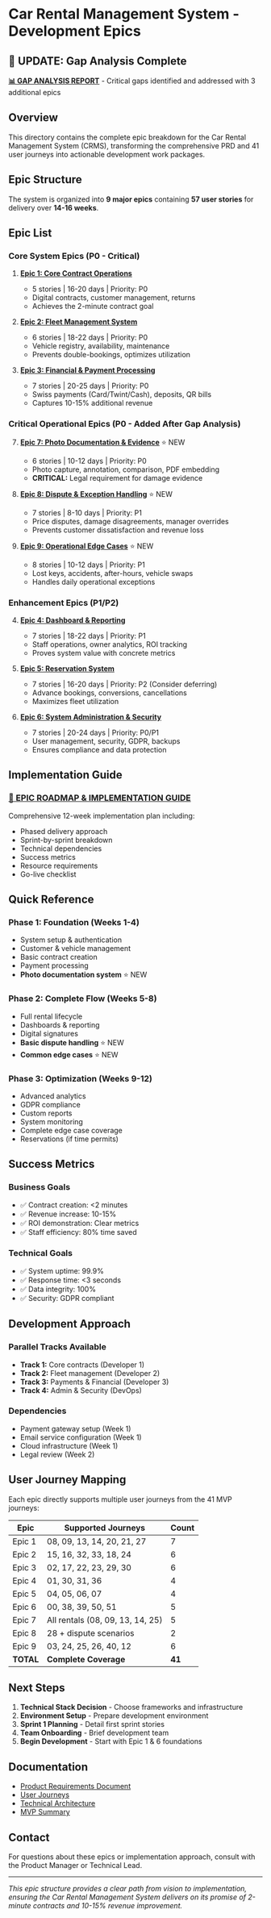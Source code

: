# Car Rental Management System - Development Epics

## 🚨 UPDATE: Gap Analysis Complete

**[📊 GAP ANALYSIS REPORT](./GAP-ANALYSIS-REPORT.md)** - Critical gaps identified and addressed with 3 additional epics

## Overview

This directory contains the complete epic breakdown for the Car Rental Management System (CRMS), transforming the comprehensive PRD and 41 user journeys into actionable development work packages.

## Epic Structure

The system is organized into **9 major epics** containing **57 user stories** for delivery over **14-16 weeks**.

## Epic List

### Core System Epics (P0 - Critical)

1. **[Epic 1: Core Contract Operations](./epic-01-core-contract-operations.md)**
   - 5 stories | 16-20 days | Priority: P0
   - Digital contracts, customer management, returns
   - Achieves the 2-minute contract goal

2. **[Epic 2: Fleet Management System](./epic-02-fleet-management.md)**
   - 6 stories | 18-22 days | Priority: P0
   - Vehicle registry, availability, maintenance
   - Prevents double-bookings, optimizes utilization

3. **[Epic 3: Financial & Payment Processing](./epic-03-financial-payment-processing.md)**
   - 7 stories | 20-25 days | Priority: P0
   - Swiss payments (Card/Twint/Cash), deposits, QR bills
   - Captures 10-15% additional revenue

### Critical Operational Epics (P0 - Added After Gap Analysis)

7. **[Epic 7: Photo Documentation & Evidence](./epic-07-photo-documentation.md)** ⭐ NEW
   - 6 stories | 10-12 days | Priority: P0
   - Photo capture, annotation, comparison, PDF embedding
   - **CRITICAL:** Legal requirement for damage evidence

8. **[Epic 8: Dispute & Exception Handling](./epic-08-dispute-exception-handling.md)** ⭐ NEW
   - 7 stories | 8-10 days | Priority: P1
   - Price disputes, damage disagreements, manager overrides
   - Prevents customer dissatisfaction and revenue loss

9. **[Epic 9: Operational Edge Cases](./epic-09-operational-edge-cases.md)** ⭐ NEW
   - 8 stories | 10-12 days | Priority: P1
   - Lost keys, accidents, after-hours, vehicle swaps
   - Handles daily operational exceptions

### Enhancement Epics (P1/P2)

4. **[Epic 4: Dashboard & Reporting](./epic-04-dashboard-reporting.md)**
   - 7 stories | 18-22 days | Priority: P1
   - Staff operations, owner analytics, ROI tracking
   - Proves system value with concrete metrics

5. **[Epic 5: Reservation System](./epic-05-reservation-system.md)**
   - 7 stories | 16-20 days | Priority: P2 (Consider deferring)
   - Advance bookings, conversions, cancellations
   - Maximizes fleet utilization

6. **[Epic 6: System Administration & Security](./epic-06-system-administration-security.md)**
   - 7 stories | 20-24 days | Priority: P0/P1
   - User management, security, GDPR, backups
   - Ensures compliance and data protection

## Implementation Guide

### **[📍 EPIC ROADMAP & IMPLEMENTATION GUIDE](./EPIC-ROADMAP.md)**

Comprehensive 12-week implementation plan including:
- Phased delivery approach
- Sprint-by-sprint breakdown
- Technical dependencies
- Success metrics
- Resource requirements
- Go-live checklist

## Quick Reference

### Phase 1: Foundation (Weeks 1-4)
- System setup & authentication
- Customer & vehicle management
- Basic contract creation
- Payment processing
- **Photo documentation system** ⭐ NEW

### Phase 2: Complete Flow (Weeks 5-8)
- Full rental lifecycle
- Dashboards & reporting
- Digital signatures
- **Basic dispute handling** ⭐ NEW
- **Common edge cases** ⭐ NEW

### Phase 3: Optimization (Weeks 9-12)
- Advanced analytics
- GDPR compliance
- Custom reports
- System monitoring
- Complete edge case coverage
- Reservations (if time permits)

## Success Metrics

### Business Goals
- ✅ Contract creation: <2 minutes
- ✅ Revenue increase: 10-15%
- ✅ ROI demonstration: Clear metrics
- ✅ Staff efficiency: 80% time saved

### Technical Goals
- ✅ System uptime: 99.9%
- ✅ Response time: <3 seconds
- ✅ Data integrity: 100%
- ✅ Security: GDPR compliant

## Development Approach

### Parallel Tracks Available
- **Track 1:** Core contracts (Developer 1)
- **Track 2:** Fleet management (Developer 2)
- **Track 3:** Payments & Financial (Developer 3)
- **Track 4:** Admin & Security (DevOps)

### Dependencies
- Payment gateway setup (Week 1)
- Email service configuration (Week 1)
- Cloud infrastructure (Week 1)
- Legal review (Week 2)

## User Journey Mapping

Each epic directly supports multiple user journeys from the 41 MVP journeys:

| Epic | Supported Journeys | Count |
|------|-------------------|-------|
| Epic 1 | 08, 09, 13, 14, 20, 21, 27 | 7 |
| Epic 2 | 15, 16, 32, 33, 18, 24 | 6 |
| Epic 3 | 02, 17, 22, 23, 29, 30 | 6 |
| Epic 4 | 01, 30, 31, 36 | 4 |
| Epic 5 | 04, 05, 06, 07 | 4 |
| Epic 6 | 00, 38, 39, 50, 51 | 5 |
| Epic 7 | All rentals (08, 09, 13, 14, 25) | 5 |
| Epic 8 | 28 + dispute scenarios | 2 |
| Epic 9 | 03, 24, 25, 26, 40, 12 | 6 |
| **TOTAL** | **Complete Coverage** | **41** |

## Next Steps

1. **Technical Stack Decision** - Choose frameworks and infrastructure
2. **Environment Setup** - Prepare development environment
3. **Sprint 1 Planning** - Detail first sprint stories
4. **Team Onboarding** - Brief development team
5. **Begin Development** - Start with Epic 1 & 6 foundations

## Documentation

- [Product Requirements Document](../prd.md)
- [User Journeys](../prd/user-journeys/)
- [Technical Architecture](../architecture.md)
- [MVP Summary](../prd/user-journeys/mvp/MVP-FINAL-SUMMARY.md)

## Contact

For questions about these epics or implementation approach, consult with the Product Manager or Technical Lead.

---

*This epic structure provides a clear path from vision to implementation, ensuring the Car Rental Management System delivers on its promise of 2-minute contracts and 10-15% revenue improvement.*